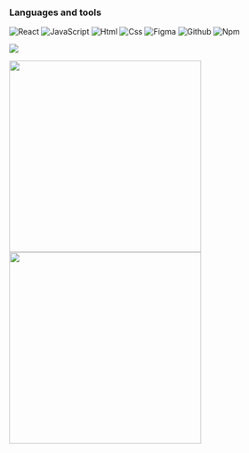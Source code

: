 ### Languages and tools

![React](https://img.shields.io/badge/React-20232A?style=for-the-badge&logo=react)
![JavaScript](https://img.shields.io/badge/JavaScript-20232A?style=for-the-badge&logo=javascript)
![Html](https://img.shields.io/badge/HTML5-20232A?style=for-the-badge&logo=html5)
![Css](https://img.shields.io/badge/CSS3-20232A?style=for-the-badge&logo=css3&logoColor=369AD6)
![Figma](https://img.shields.io/badge/figma-20232A?style=for-the-badge&logo=figma)
![Github](https://img.shields.io/badge/github-20232A?style=for-the-badge&logo=github)
![Npm](https://img.shields.io/badge/npm-20232A?style=for-the-badge&logo=npm)  
<p align = "flex-start">
  <img src = "http://github-profile-summary-cards.vercel.app/api/cards/profile-details?username=paintdrip&theme=2077">
</p>
<p align = "flex-start">
  <img src = "http://github-profile-summary-cards.vercel.app/api/cards/repos-per-language?username=paintdrip&theme=2077" width = 345>
  <img src = "http://github-profile-summary-cards.vercel.app/api/cards/stats?username=paintdrip&theme=2077" width = 345>
</p>

